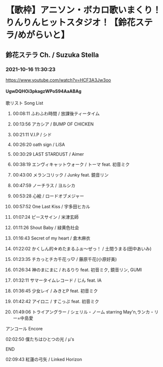 # 【歌枠】アニソン・ボカロ歌いまくり！りんりんヒットスタジオ！【鈴花ステラ/めがらいと】

## 鈴花ステラ Ch. / Suzuka Stella

### 2021-10-16 11:30:23

https://www.youtube.com/watch?v=HCF3A3Jw3oo

#### UgwDQHOi3pkagzWPoS94AaABAg

歌リスト  Song List

01. 00:08:11  ふわふわ時間 / 放課後ティータイム

02. 00:13:56  アカシア / BUMP OF CHICKEN

03. 00:21:11  V.I.P / シド

04. 00:26:20  oath sign / LiSA

05. 00:30:29  LAST STARDUST / Aimer

06. 00:38:19  エンヴィキャットウォーク / トーマ feat. 初音ミク

07. 00:43:00  メランコリック / Junky feat. 鏡音リン

08. 00:47:59  ノーチラス / ヨルシカ

09. 00:53:28  心絵 / ロードオブメジャー

10. 00:57:52  One Last Kiss / 宇多田ヒカル

11. 01:07:24  ピースサイン / 米津玄師

12. 01:11:26  Shout Baby / 緑黄色社会

13. 01:16:43  Secret of my heart / 倉木麻衣

14. 01:22:02  かくしん的☆めたまるふぉ〜ぜっ！ / 土間うまる(田中あいみ)

15. 01:23:35  チカっとチカ千花っ♡ / 藤原千花(小原好美)

16. 01:26:34  神のまにまに / れるりり feat. 初音ミク, 鏡音リン, GUMI

17. 01:32:11  サマータイムレコード / じん feat. IA

18. 01:36:45  少女レイ / みきとP feat. 初音ミク

19. 01:42:42  アイロニ / すこっぷ feat. 初音ミク

20. 01:49:06  トライアングラー / シェリル・ノーム starring May'n,ランカ・リー=中島愛



アンコール  Encore

02:02:50  僕たちはひとつの光 / μ's



END

02:09:43  紅蓮の弓矢 / Linked Horizon

